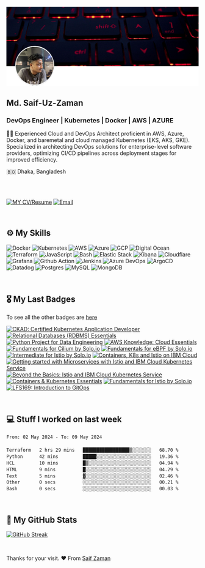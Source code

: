 ![Saif-Uz-Zaman-Cover](static/cover.png)

## Md. Saif-Uz-Zaman
### DevOps Engineer | Kubernetes | Docker | AWS | AZURE

✍🏼 Experienced Cloud and DevOps Architect proficient in AWS, Azure, Docker, and baremetal and cloud managed Kubernetes (EKS, AKS, GKE). Specialized in architecting DevOps solutions for enterprise-level software providers, optimizing CI/CD pipelines across deployment stages for improved efficiency.

🇧🇩 Dhaka, Bangladesh

<br />
<br />

[![MY CV/Resume](https://img.shields.io/badge/⬇%20My%20CV%2FResume-8A2BE2?style=for-the-badge&logo=download&logoColor=white)](https://raw.githubusercontent.com/Saif-Uz-Zaman/Saif-Uz-Zaman/main/static/Md.%20Saif-Uz-Zaman's%20Resume.pdf)
[![Email](https://img.shields.io/badge/mail%20ME-D14836?style=for-the-badge&logo=gmail&logoColor=white)](mailto:saif.mektek@gmail.com)

<br />

## ⚙️ My Skills
![Docker](https://img.shields.io/badge/Docker-2CA5E0?style=for-the-badge&logo=docker&logoColor=white)
![Kubernetes](https://img.shields.io/badge/kubernetes-326ce5.svg?&style=for-the-badge&logo=kubernetes&logoColor=white)
![AWS](https://img.shields.io/badge/Amazon_AWS-FF9900?style=for-the-badge&logo=amazonaws&logoColor=white)
![Azure](https://img.shields.io/badge/microsoft%20azure-0089D6?style=for-the-badge&logo=microsoft-azure&logoColor=white)
![GCP](https://img.shields.io/badge/Google_Cloud-4285F4?style=for-the-badge&logo=google-cloud&logoColor=white)
![Digital Ocean](https://img.shields.io/badge/Digital_Ocean-0080FF?style=for-the-badge&logo=DigitalOcean&logoColor=white)
![Terraform](https://img.shields.io/badge/Terraform-7B42BC?style=for-the-badge&logo=terraform&logoColor=white)
![JavaScript](https://img.shields.io/badge/JavaScript-323330?style=for-the-badge&logo=javascript&logoColor=F7DF1E)
![Bash](https://img.shields.io/badge/Shell_Script-121011?style=for-the-badge&logo=gnu-bash&logoColor=white)
![Elastic Stack](https://img.shields.io/badge/elastic%20cloud-005571?style=for-the-badge&logo=elasticcloud&logoColor=white)
![Kibana](https://img.shields.io/badge/Kibana-005571?style=for-the-badge&logo=Kibana&logoColor=white)
![Cloudflare](https://img.shields.io/badge/Cloudflare-F38020?style=for-the-badge&logo=Cloudflare&logoColor=white)
![Grafana](https://img.shields.io/badge/Grafana-F2F4F9?style=for-the-badge&logo=grafana&logoColor=orange&labelColor=F2F4F9)
![Github Action](https://img.shields.io/badge/Github%20Actions-282a2e?style=for-the-badge&logo=githubactions&logoColor=367cfe)
![Jenkins](https://img.shields.io/badge/Jenkins-D24939?style=for-the-badge&logo=Jenkins&logoColor=white)
![Azure DevOps](https://img.shields.io/badge/Azure_DevOps-0078D7?style=for-the-badge&logo=azure-devops&logoColor=white)
![ArgoCD](https://img.shields.io/badge/Argo%20CD-1e0b3e?style=for-the-badge&logo=argo&logoColor=#d16044)
![Datadog](https://img.shields.io/badge/datadog-%23632CA6.svg?style=for-the-badge&logo=datadog&logoColor=white)
![Postgres](https://img.shields.io/badge/postgres-%23316192.svg?style=for-the-badge&logo=postgresql&logoColor=white)
![MySQL](https://img.shields.io/badge/mysql-%2300f.svg?style=for-the-badge&logo=mysql&logoColor=white)
![MongoDB](https://img.shields.io/badge/MongoDB-%234ea94b.svg?style=for-the-badge&logo=mongodb&logoColor=white)

<br />

## 🎖️ My Last Badges

To see all the other badges are [here](https://www.credly.com/users/saif-uz-zaman/badges)

<!--START_SECTION:badges-->
[![CKAD: Certified Kubernetes Application Developer](https://images.credly.com/size/100x100/images/f88d800c-5261-45c6-9515-0458e31c3e16/ckad_from_cncfsite.png)](http://www.credly.com/badges/99d5ec0f-9931-4113-9973-c33182072a77 "CKAD: Certified Kubernetes Application Developer")
[![Relational Databases (RDBMS) Essentials](https://images.credly.com/size/100x100/images/734f22ee-dbe6-4db3-bc61-c83ebef0f78a/Relational_Databases_-_RDBMS_Essentials.png)](http://www.credly.com/badges/ee887cd6-8de3-4b50-80f5-b7574cef41cd "Relational Databases (RDBMS) Essentials")
[![Python Project for Data Engineering](https://images.credly.com/size/100x100/images/197c5976-3094-475b-aac5-cb898331d2fc/DSN_-_Python_Project_for_Data_Engineering.png)](http://www.credly.com/badges/21a70616-66ec-4efe-bdef-29774a1e3703 "Python Project for Data Engineering")
[![AWS Knowledge: Cloud Essentials](https://images.credly.com/size/100x100/images/ec621e2a-c8f0-4459-806c-ae11829d372a/image.png)](http://www.credly.com/badges/39043372-7bd0-4be7-849c-f852eb6988b7 "AWS Knowledge: Cloud Essentials")
[![Fundamentals for Cilium by Solo.io](https://images.credly.com/size/100x100/images/4e928562-e06c-4a8b-b569-9f6911a8f6a9/image.png)](http://www.credly.com/badges/8673a75d-18c4-4cfc-b7ca-88cf863b458a "Fundamentals for Cilium by Solo.io")
[![Fundamentals for eBPF by Solo.io](https://images.credly.com/size/100x100/images/54e795a8-e328-45ed-837e-1c48b57e596e/image.png)](http://www.credly.com/badges/0ef4eb94-be3a-45f6-acd4-dfbf971c8672 "Fundamentals for eBPF by Solo.io")
[![Intermediate for Istio by Solo.io](https://images.credly.com/size/100x100/images/7a5401a6-01eb-4f48-bbcd-9a227fdff361/image.png)](http://www.credly.com/badges/0c3acc68-0099-4ad1-a04a-79cfa0cb0f9e "Intermediate for Istio by Solo.io")
[![Containers, K8s and Istio on IBM Cloud](https://images.credly.com/size/100x100/images/c848b101-661f-4f3a-bc8f-f9c977a55524/Containers-K8s-istio-IBM_cloud_v2.png)](http://www.credly.com/badges/dac26bdf-909d-4c80-9320-0ad067bd1925 "Containers, K8s and Istio on IBM Cloud")
[![Getting started with Microservices with Istio and IBM Cloud Kubernetes Service](https://images.credly.com/size/100x100/images/376369e8-1901-44fa-af45-ce4422818f0c/Itsio_and_IBM_Cloud_Container_Service.png)](http://www.credly.com/badges/80706f41-7faf-4b33-b284-b5a1ab63fd40 "Getting started with Microservices with Istio and IBM Cloud Kubernetes Service")
[![Beyond the Basics: Istio and IBM Cloud Kubernetes Service](https://images.credly.com/size/100x100/images/8d34d489-84bf-4861-a4a0-9e9d68318c5c/Beyond_basics_of_Istio_on_Cloud_v2.png)](http://www.credly.com/badges/bf4b2de4-0f0c-48eb-b50e-447b60be91ac "Beyond the Basics: Istio and IBM Cloud Kubernetes Service")
[![Containers & Kubernetes Essentials](https://images.credly.com/size/100x100/images/b3fc56fe-3146-428d-b379-68a3490d259f/Containers___Kubernetes_Essentials.png)](http://www.credly.com/badges/afcf1fa6-4ae8-4053-8591-40bcd4ae02b7 "Containers & Kubernetes Essentials")
[![Fundamentals for Istio by Solo.io](https://images.credly.com/size/100x100/images/32d83697-6930-4fc2-9d49-c24bec87e90f/image.png)](http://www.credly.com/badges/9e57e1e0-3ad7-4402-9d84-648de0087daa "Fundamentals for Istio by Solo.io")
[![LFS169: Introduction to GitOps](https://images.credly.com/size/100x100/images/5426612d-4ded-4408-bfaa-dbe3210f9cf9/LF_logobadge.png)](http://www.credly.com/badges/bc94dace-6e80-4acb-872c-67c7385cb411 "LFS169: Introduction to GitOps")
<!--END_SECTION:badges-->

<br />

## 💻 Stuff I worked on last week

<!--START_SECTION:waka-->

```txt
From: 02 May 2024 - To: 09 May 2024

Terraform   2 hrs 29 mins   █████████████████▒░░░░░░░   68.70 %
Python      42 mins         █████░░░░░░░░░░░░░░░░░░░░   19.36 %
HCL         10 mins         █▒░░░░░░░░░░░░░░░░░░░░░░░   04.94 %
HTML        9 mins          █░░░░░░░░░░░░░░░░░░░░░░░░   04.29 %
Text        5 mins          ▓░░░░░░░░░░░░░░░░░░░░░░░░   02.46 %
Other       0 secs          ░░░░░░░░░░░░░░░░░░░░░░░░░   00.21 %
Bash        0 secs          ░░░░░░░░░░░░░░░░░░░░░░░░░   00.03 %
```

<!--END_SECTION:waka-->

<br />

## 🧳 My GitHub Stats

[![GitHub Streak](https://github-readme-streak-stats.herokuapp.com?user=Saif-Uz-Zaman&theme=dark&hide_border=true)](https://git.io/streak-stats)

<br />

Thanks for your visit. ❤️ From [Saif Zaman](https://github.com/Saif-Uz-Zaman)